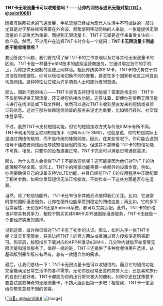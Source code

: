 **TNT卡无限流量卡可以收短信吗？——让你的网络与通讯无缝对接[[TG💪+ @esim1088](https://t.me/s/esim1088)]**

随着互联网技术的飞速发展，手机流量已经成为现代人生活中不可或缺的一部分。尤其是对于那些经常需要在外奔波、频繁使用移动网络的人来说，一张能提供无限流量的卡显得尤为重要。而提到无限流量卡，TNT卡无疑是近年来备受关注的一款产品。然而，不少用户在选择TNT卡时会有一个疑问：**TNT卡无限流量卡到底能不能收短信呢？**

要回答这个问题，我们首先得了解TNT卡的工作原理以及它与其他无限流量卡的区别。TNT卡是一种基于eSIM技术的虚拟运营商服务，它通过绑定到你的手机上，为你提供无限制的高速上网体验。相比传统实体SIM卡，TNT卡的优势在于其灵活性和便捷性。你可以轻松地切换不同的套餐，甚至在多个国家和地区之间自由切换网络。这种特性让它成为许多商务人士和旅行者的首选。

那么，回到问题的核心——TNT卡是否支持短信功能呢？答案是肯定的！TNT卡不仅能够提供无限流量，还支持短信接收功能。这意味着，即使你在使用无限流量卡进行在线浏览或下载文件时，依然可以通过TNT卡收到朋友发来的短信或者验证码信息。这对于那些依赖短信验证的服务来说尤为重要，比如银行转账、社交媒体登录等。

不过，虽然TNT卡支持短信功能，但它的短信接收方式与传统SIM卡有所不同。TNT卡利用的是互联网短信技术（也叫VoLTE SMS），也就是说，你的短信实际上是通过网络传输的，而不是传统的蜂窝网络。因此，在某些情况下，你可能会遇到信号不佳或者网络延迟导致短信延迟的情况。但这并不意味着TNT卡的短信功能不可靠，相反，只要你的设备连接正常，TNT卡完全可以满足日常通信需求。

那么，为什么有人会觉得TNT卡不能收短信呢？这可能是因为他们对TNT卡的功能理解不够全面。实际上，TNT卡的短信功能需要一些额外的设置步骤。例如，你需要确保自己的设备支持VoLTE功能，并且已经在TNT卡的应用程序中正确配置了相关参数。如果你发现短信无法正常接收，不妨检查一下这些方面是否存在遗漏。

当然，除了短信功能外，TNT卡还有很多其他亮点值得我们关注。比如，它通常附带的国际漫游服务，让你在国外也能享受到稳定的网络连接；再比如，它的多平台兼容性，无论是iOS还是Android系统，都可以完美适配。此外，TNT卡的价格也非常具有竞争力，相较于购买实体SIM卡并开通国际漫游服务，TNT卡无疑是一个更经济实惠的选择。

说到这里，或许你已经对TNT卡有了初步的认识。那么，如何入手一张TNT卡呢？其实非常简单，只需访问TNT卡的官方网站或者通过官方授权渠道购买即可。购买后，按照指引下载对应的APP并激活eSIM卡，几分钟内就能开始享受无限流量和短信服务了。值得一提的是，TNT卡还提供了多种套餐供用户选择，从基础版到豪华版应有尽有，总有一款适合你的需求。

最后，让我们总结一下：TNT卡无限流量卡是可以收短信的，而且它的短信功能完全能满足日常生活中的各种需求。无论你是经常出差的商务人士，还是喜欢旅行的自由行爱好者，TNT卡都能为你的出行带来极大的便利。如果你还在犹豫要不要尝试这款神奇的无限流量卡，不妨大胆迈出第一步吧！相信我，TNT卡一定会给你带来意想不到的惊喜。

[[TG💪+ @esim1088](https://t.me/s/esim1088) ![Image](https://i.postimg.cc/4NQfJmqS/Snipaste-2025-05-13-00-14-12.png)]